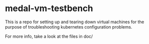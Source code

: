 # medal-vm-testbench

This is a repo for setting up and tearing down virtual machines for the purpose of troubleshooting kubernetes configuration problems.

For more info, take a look at the files in doc/

